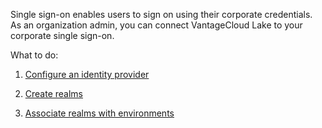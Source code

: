 
Single sign-on enables users to sign on using their corporate credentials. As an organization admin, you can connect VantageCloud Lake to your corporate single sign-on.

What to do:

1.  [Configure an identity provider](whf1680184025148.md)

1.  [Create realms](ruf1680184116601.md)

1.  [Associate realms with environments](jbj1680184191443.md)



